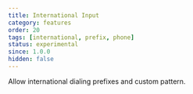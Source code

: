 ```yaml
---
title: International Input
category: features
order: 20
tags: [international, prefix, phone]
status: experimental
since: 1.0.0
hidden: false
---
```


Allow international dialing prefixes and custom pattern.
